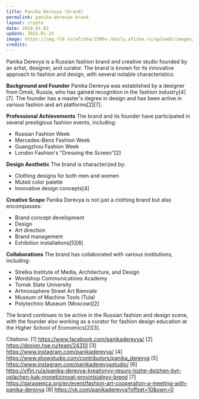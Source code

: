 ```yaml
---
title: Panika Derevya (brand)
permalink: panika-derevya-brand
layout: crypto
date: 2018-01-02
update: 2025-01-24
image: https://img.rl0.ru/afisha/1500x-/daily.afisha.ru/uploads/images/c/61/c618e1a9d07746eb9ef13470ce51dbe4.jpg
credits:
---
```


Panika Derevya is a Russian fashion brand and creative studio founded by an artist, designer, and curator. The brand is known for its innovative approach to fashion and design, with several notable characteristics:

**Background and Founder**
Panika Derevya was established by a designer from Omsk, Russia, who has gained recognition in the fashion industry[4][7]. The founder has a master's degree in design and has been active in various fashion and art platforms[2][7].

**Professional Achievements**
The brand and its founder have participated in several prestigious fashion events, including:
- Russian Fashion Week
- Mercedes-Benz Fashion Week
- Guangzhou Fashion Week
- London Fashion's "Dressing the Screen"[2]

**Design Aesthetic**
The brand is characterized by:
- Clothing designs for both men and women
- Muted color palette
- Innovative design concepts[4]

**Creative Scope**
Panika Derevya is not just a clothing brand but also encompasses:
- Brand concept development
- Design
- Art direction
- Brand management
- Exhibition installations[5][6]

**Collaborations**
The brand has collaborated with various institutions, including:
- Strelka Institute of Media, Architecture, and Design
- Wordshop Communications Academy
- Tomsk State University
- Artmossphere Street Art Biennale
- Museum of Machine Tools (Tula)
- Polytechnic Museum (Moscow)[2]

The brand continues to be active in the Russian fashion and design scene, with the founder also working as a curator for fashion design education at the Higher School of Economics[2][3].

Citations:
[1] https://www.facebook.com/panikaderevya/
[2] https://design.hse.ru/team/24310
[3] https://www.instagram.com/panikaderevya/
[4] https://www.showstudio.com/contributors/panika_derevya
[5] https://www.instagram.com/panikaderevyastudio/
[6] https://vlfin.ru/a/panika-derevya-kreativnyy-resurs-tozhe-dolzhen-byt-oplachen-kak-monetizirovat-provintsialnyy-brend
[7] https://garagemca.org/en/event/fashion-art-cooperation-a-meeting-with-panika-derevya
[8] https://vk.com/panikaderevya?offset=10&own=0
